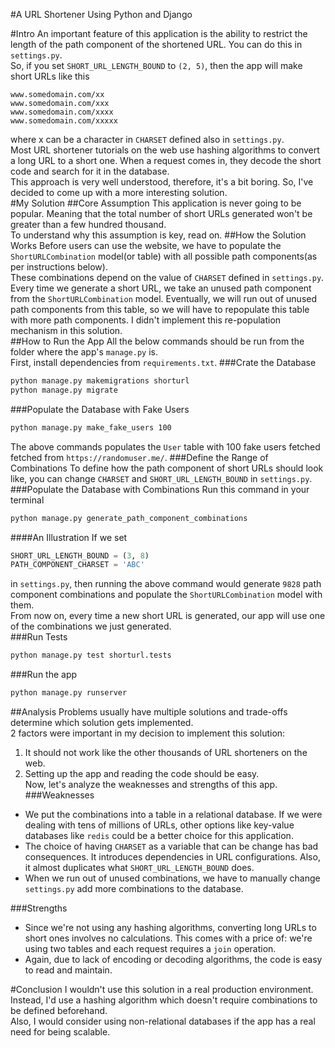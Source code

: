 #A URL Shortener Using Python and Django

#Intro
An important feature of this application is the ability to restrict the length of the path component of the shortened URL. You can do this in `settings.py`.  
So, if you set `SHORT_URL_LENGTH_BOUND` to `(2, 5)`, then the app will make short URLs like this  
```buildoutcfg
www.somedomain.com/xx
www.somedomain.com/xxx
www.somedomain.com/xxxx
www.somedomain.com/xxxxx
```
where x can be a character in `CHARSET` defined also in `settings.py`.  
Most URL shortener tutorials on the web use hashing algorithms to convert a long URL to a short one. When a request comes in, they decode the short code and search for it in the database.  
This approach is very well understood, therefore, it's a bit boring. So, I've decided to come up with a more interesting solution.  
#My Solution
##Core Assumption
This application is never going to be popular. Meaning that the total number of short URLs generated won't be greater than a few hundred thousand.  
To understand why this assumption is key, read on.
##How the Solution Works
Before users can use the website, we have to populate the `ShortURLCombination` model(or table) with all possible path components(as per instructions below).  
These combinations depend on the value of `CHARSET` defined in `settings.py`.  
Every time we generate a short URL, we take an unused path component from the `ShortURLCombination` model. Eventually, we will run out of unused path components from this table, so we will have to repopulate this table with more path components. I didn't implement this re-population mechanism in this solution.  
##How to Run the App
All the below commands should be run from the folder where the app's `manage.py` is.   
First, install dependencies from `requirements.txt`.
###Crate the Database
```bash
python manage.py makemigrations shorturl
python manage.py migrate
```
###Populate the Database with Fake Users
```bash
python manage.py make_fake_users 100
```
The above commands populates the `User` table with 100 fake users fetched fetched from `https://randomuser.me/`.
###Define the Range of Combinations
To define how the path component of short URLs should look like, you can change `CHARSET` and `SHORT_URL_LENGTH_BOUND` in `settings.py`. 
###Populate the Database with Combinations
Run this command in your terminal
```bash
python manage.py generate_path_component_combinations
```
####An Illustration
If we set 
```python
SHORT_URL_LENGTH_BOUND = (3, 8)
PATH_COMPONENT_CHARSET = 'ABC'
```
in `settings.py`, then running the above command would generate `9828` path component combinations and populate the `ShortURLCombination` model with them.   
From now on, every time a new short URL is generated, our app will use one of the combinations we just generated.   
###Run Tests
```bash
python manage.py test shorturl.tests
```
###Run the app
```bash
python manage.py runserver
```
##Analysis
Problems usually have multiple solutions and trade-offs determine which solution gets implemented.  
2 factors were important in my decision to implement this solution:
1. It should not work like the other thousands of URL shorteners on the web.
2. Setting up the app and reading the code should be easy.  
Now, let's analyze the weaknesses and strengths of this app.
###Weaknesses
* We put the combinations into a table in a relational database. If we were dealing with tens of millions of URLs, other options like  key-value databases like `redis` could be a better choice for this application. 
* The choice of having `CHARSET` as a variable that can be change has bad consequences. It introduces dependencies in URL configurations. Also, it almost duplicates what `SHORT_URL_LENGTH_BOUND` does.
* When we run out of unused combinations, we have to manually change `settings.py` add more combinations to the database.   

###Strengths
* Since we're not using any hashing algorithms, converting long URLs to short ones involves no calculations. This comes with a price of: we're using two tables and each request requires a `join` operation.
* Again, due to lack of encoding or decoding algorithms, the code is easy to read and maintain.  

#Conclusion
I wouldn't use this solution in a real production environment. Instead, I'd use a hashing algorithm which doesn't require combinations to be defined beforehand.  
Also, I would consider using non-relational databases if the app has a real need for being scalable.  
